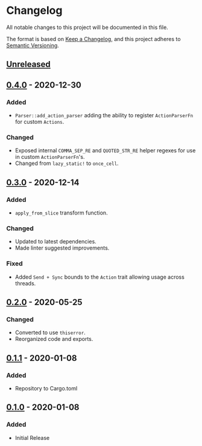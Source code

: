 # Changelog
All notable changes to this project will be documented in this file.

The format is based on [Keep a Changelog](https://keepachangelog.com/en/1.0.0/),
and this project adheres to [Semantic Versioning](https://semver.org/spec/v2.0.0.html).

## [Unreleased]

## [0.4.0] - 2020-12-30
### Added
- `Parser::add_action_parser` adding the ability to register `ActionParserFn` for custom `Actions`.

### Changed
- Exposed internal `COMMA_SEP_RE` and `QUOTED_STR_RE` helper regexes for use in custom `ActionParserFn`'s.
- Changed from `lazy_static!` to `once_cell`.


## [0.3.0] - 2020-12-14
### Added
- `apply_from_slice` transform function.

### Changed
- Updated to latest dependencies.
- Made linter suggested improvements.

### Fixed
- Added `Send + Sync` bounds to the `Action` trait allowing usage across threads.

## [0.2.0] - 2020-05-25
### Changed
- Converted to use `thiserror`.
- Reorganized code and exports.

## [0.1.1] - 2020-01-08
### Added
- Repository to Cargo.toml

## [0.1.0] - 2020-01-08
### Added
- Initial Release

[Unreleased]: https://github.com/rust-playground/proteus/compare/v0.4.0...HEAD
[0.4.0]: https://github.com/rust-playground/proteus/compare/v0.3.0...v0.4.0
[0.3.0]: https://github.com/rust-playground/proteus/compare/da422a5dd82c9cca612c864a7d9905992bce8281...v0.3.0
[0.2.0]: https://github.com/rust-playground/proteus/compare/e6563929efc6cefab9a7fc086a0b129f4690b94f...da422a5dd82c9cca612c864a7d9905992bce8281
[0.1.1]: https://github.com/rust-playground/proteus/compare/606709bc2d10236b8bb59da7034c98a6f4fc1f3f...e6563929efc6cefab9a7fc086a0b129f4690b94f
[0.1.0]: https://github.com/rust-playground/proteus/commit/606709bc2d10236b8bb59da7034c98a6f4fc1f3f